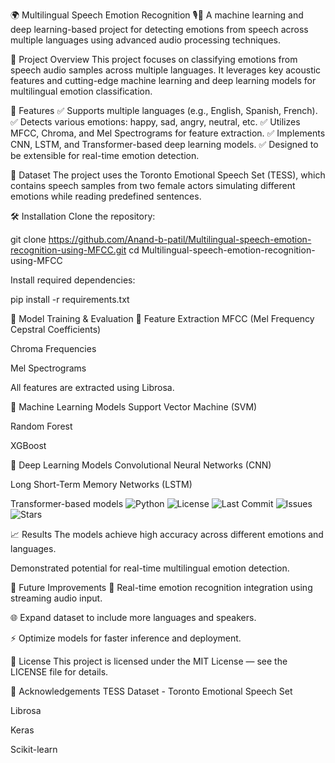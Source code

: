 🌍 Multilingual Speech Emotion Recognition 🎙️🧠
A machine learning and deep learning-based project for detecting emotions from speech across multiple languages using advanced audio processing techniques.

📌 Project Overview
This project focuses on classifying emotions from speech audio samples across multiple languages. It leverages key acoustic features and cutting-edge machine learning and deep learning models for multilingual emotion classification.

🚀 Features
✅ Supports multiple languages (e.g., English, Spanish, French).
✅ Detects various emotions: happy, sad, angry, neutral, etc.
✅ Utilizes MFCC, Chroma, and Mel Spectrograms for feature extraction.
✅ Implements CNN, LSTM, and Transformer-based deep learning models.
✅ Designed to be extensible for real-time emotion detection.

📂 Dataset
The project uses the Toronto Emotional Speech Set (TESS), which contains speech samples from two female actors simulating different emotions while reading predefined sentences.

🛠️ Installation
Clone the repository:

git clone https://github.com/Anand-b-patil/Multilingual-speech-emotion-recognition-using-MFCC.git
cd Multilingual-speech-emotion-recognition-using-MFCC

Install required dependencies:

pip install -r requirements.txt

🧪 Model Training & Evaluation
🎼 Feature Extraction
MFCC (Mel Frequency Cepstral Coefficients)

Chroma Frequencies

Mel Spectrograms

All features are extracted using Librosa.

🧠 Machine Learning Models
Support Vector Machine (SVM)

Random Forest

XGBoost

🤖 Deep Learning Models
Convolutional Neural Networks (CNN)

Long Short-Term Memory Networks (LSTM)

Transformer-based models
![Python](https://img.shields.io/badge/Python-3.8%2B-blue.svg)
![License](https://img.shields.io/github/license/Anand-b-patil/Multilingual-speech-emotion-recognition-using-MFCC)
![Last Commit](https://img.shields.io/github/last-commit/Anand-b-patil/Multilingual-speech-emotion-recognition-using-MFCC)
![Issues](https://img.shields.io/github/issues/Anand-b-patil/Multilingual-speech-emotion-recognition-using-MFCC)
![Stars](https://img.shields.io/github/stars/Anand-b-patil/Multilingual-speech-emotion-recognition-using-MFCC?style=social)

📈 Results
The models achieve high accuracy across different emotions and languages.

Demonstrated potential for real-time multilingual emotion detection.


🚧 Future Improvements
🔄 Real-time emotion recognition integration using streaming audio input.

🌐 Expand dataset to include more languages and speakers.

⚡ Optimize models for faster inference and deployment.

📜 License
This project is licensed under the MIT License — see the LICENSE file for details.

🙌 Acknowledgements
TESS Dataset - Toronto Emotional Speech Set

Librosa

Keras

Scikit-learn

